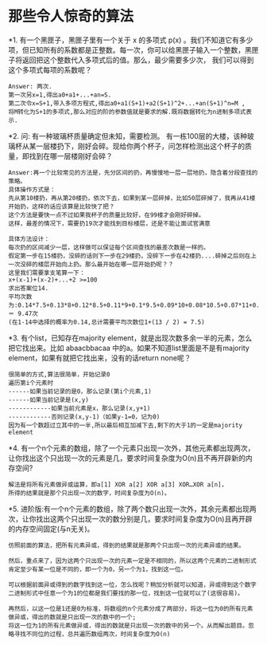 # 那些令人惊奇的算法

*1. 有一个黑匣子，黑匣子里有一个关于 x 的多项式 p(x) 。我们不知道它有多少项，但已知所有的系数都是正整数。每一次，你可以给黑匣子输入一个整数，黑匣子将返回把这个整数代入多项式后的值。那么，最少需要多少次， 我们可以得到这个多项式每项的系数呢？
    
    Answer: 两次.
    第一次另x=1,得出a0+a1+...+an=S.
    第二次令x=S+1,带入多项方程式,得出a0+a1(S+1)+a2(S+1)^2+...+an(S+1)^n=M ,
    将M转化为S+1的多项式,那么对应的阶的参数值就是要求的解.既将数据转化为n进制多项式表示.
        
        
*2. 问: 有一种玻璃杯质量确定但未知，需要检测。 有一栋100层的大楼，该种玻璃杯从某一层楼扔下，刚好会碎。现给你两个杯子，问怎样检测出这个杯子的质量，即找到在哪一层楼刚好会碎？ 

    Answer:再一个比较常见的方法是，先分区间的扔，再慢慢地一层一层地扔，隐含着分段查找的策略。
    具体操作方式是：
    先从第10楼扔，再从第20楼扔，依次下去，如果到某一层碎掉，比如50层碎掉了，我再从41楼开始扔，这样的话应该算是比较快了把？
    这个方法是要快一点不过如果我杯子的质量比较好，在99楼才会刚好碎掉。
    这样，最差的情况下，需要扔19次才能找到目标楼层，还是不能让面试官满意

    具体方法设计：
    每次扔的区间减少一层，这样做可以保证每个区间查找的最差次数是一样的。
    假定第一步在15楼扔，没碎的话则下一步在29楼扔，没碎下一步在42楼扔....碎掉之后则在上一次没碎的楼层开始向上扔。那么最开始在哪一层开始扔呢？？
    这里我们需要拿支笔算一下：
    x+(x-1)+(x-2)+...+2 >=100
    求出答案位14. 
    平均次数为:0.14*7.5+0.13*8+0.12*8.5+0.11*9+0.1*9.5+0.09*10+0.08*10.5+0.07*11+0.06*11.5+0.05*12+0.04*12.5+0.01*12 ＝ 9.47次 
    (在1-14中选择的概率为0.14,总计需要平均次数位1+(13 / 2) = 7.5)

*3. 有个list，已知存在majority element，就是出现次数多余一半的元素，怎么把它找出来。比如 abaacbbacaa 中的a。如果不知道list里面是不是有majority element，如果有就把它找出来，没有的话return none呢？

    很简单的方式,算法很简单，开始记录0
    遍历第i个元素时
    ------如果当前记录的是0，那么记录(第i个元素,1)
    ------如果当前记录是(x,y)
    ------------如果当前元素是x，那么记录(x,y+1)
    ------------否则记录(x,y-1)（如果y-1=0，记为0)
    因为有一个数超过立其中的一半,所以最后相互加减下去,剩下的大于1的一定是majority element

*4. 有一个n个元素的数组，除了一个元素只出现一次外，其他元素都出现两次，让你找出这个只出现一次的元素是几，要求时间复杂度为O(n)且不再开辟新的内存空间?
    
    解法是将所有元素做异或运算，即a[1] XOR a[2] XOR a[3] XOR…XOR a[n]，
    所得的结果就是那个只出现一次的数字，时间复杂度为O(n)。

*5. 进阶版:有一个n个元素的数组，除了两个数只出现一次外，其余元素都出现两次，让你找出这两个只出现一次的数分别是几，要求时间复杂度为O(n)且再开辟的内存空间固定(与n无关)。

    仿照前面的算法，把所有元素异或，得到的结果就是那两个只出现一次的元素异或的结果。

    然后，重点来了，因为这两个只出现一次的元素一定是不相同的，所以这两个元素的二进制形式肯定至少有某一位是不同的，即一个为0，另一个为1，找到这一位。

    可以根据前面异或得到的数字找到这一位，怎么找呢？稍加分析就可以知道，异或得到这个数字二进制形式中任意一个为1的位都是我们要找的那一位，找到这一位就可以了(这很容易)。

    再然后，以这一位是1还是0为标准，将数组的n个元素分成了两部分，将这一位为0的所有元素做异或，得出的数就是只出现一次的数中的一个;
    将这一位为1的所有元素做异或，得出的数就是只出现一次的数中的另一个。从而解出题目。忽略寻找不同位的过程，总共遍历数组两次，时间复杂度为O(n)
